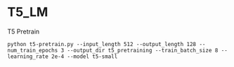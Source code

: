 # T5_LM


T5 Pretrain

~~~
python t5-pretrain.py --input_length 512 --output_length 128 --num_train_epochs 3 --output_dir t5_pretraining --train_batch_size 8 --learning_rate 2e-4 --model t5-small
~~~
